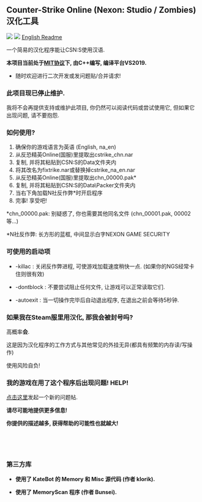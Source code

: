 ## Counter-Strike Online (Nexon: Studio / Zombies) 汉化工具

[![](https://img.shields.io/badge/许可证-MIT-green)](./LICENSE_CN)
[![](https://img.shields.io/badge/发行版版本-1.3.4修复版-green)](https://github.com/dounai2333/CSNS-Chinese-Localization/releases/tag/1.3.4)
[English Readme](./README.md)

一个简易的汉化程序能让CSN:S使用汉语.

**本项目当前处于[MIT协议](./LICENSE_CN)下, 由C++编写, 编译平台VS2019.**

- 随时欢迎进行二次开发或发问题贴/合并请求!

### 此项目现已停止维护.
我将不会再提供支持或维护此项目, 你仍然可以阅读代码或尝试使用它, 但如果它出现问题, 请不要抱怨.

### 如何使用?
1. 确保你的游戏语言为英语 (English, na_en)
2. 从反恐精英Online(国服)里提取出cstrike_chn.nar
3. 复制, 并将其粘贴到CSN:S的Data文件夹内
4. 将其改名为fixtrike.nar或替换掉cstrike_na_en.nar
5. 从反恐精英Online(国服)里提取出chn_00000.pak*
6. 复制, 并将其粘贴到CSN:S的Data\Packer文件夹内
7. 当右下角加载N社反作弊*时开启程序
8. 完事! 享受吧!

*chn_00000.pak: 别疑惑了, 你也需要其他同名文件 (chn_00001.pak, 00002等...)

*N社反作弊: 长方形的蓝框, 中间显示白字NEXON GAME SECURITY

### 可使用的启动项

- -killac : 关闭反作弊进程, 可使游戏加载速度稍快一点. (如果你的NGS经常卡住则很有效)

- -dontblock : 不要尝试阻止任何文件, 让游戏可以正常读取它们.

- -autoexit : 当一切操作完毕后自动退出程序, 在退出之前会等待5秒钟.

### 如果我在Steam服里用汉化, 那我会被封号吗?
高概率**会**.

这是因为汉化程序的工作方式与其他常见的外挂无异(都具有频繁的内存读/写操作)

使用风险自负!

### 我的游戏在用了这个程序后出现问题! HELP!
[点击这里](https://github.com/dounai2333/CSNS-Chinese-Localization/issues/new)发起一个新的问题帖.

**请尽可能地提供更多信息!**

**你提供的描述越多, 获得帮助的可能性也就越大!**

‮

‮

### 第三方库

- **使用了 KateBot 的 Memory 和 Misc 源代码 (作者 klorik).**

- **使用了 MemoryScan 程序 (作者 Bunsei).**

